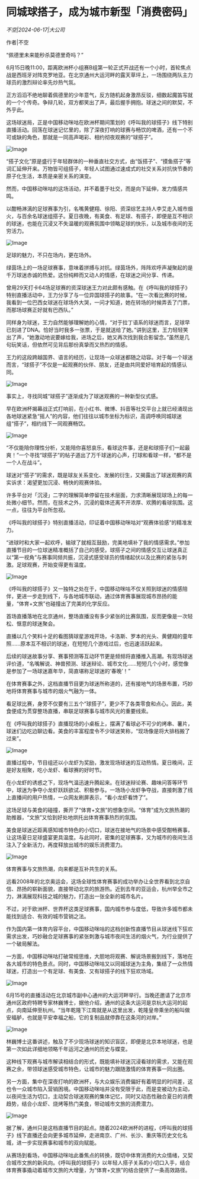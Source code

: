 # 同城球搭子，成为城市新型「消费密码」

*不空|2024-06-17|大公司*

作者|不空

“佩德里未来能秒杀莫德里奇吗？”

6月15日晚11:00，距离欧洲杯小组赛B组第一轮正式开战还有一个小时，首轮焦点战是西班牙对阵克罗地亚。在北京通州大运河畔的露天草坪上，一场围绕两队主力球员的激烈辩论率先炒热气氛。

正方滔滔不绝地聊着佩德里的少年意气，反方随机起身激昂反驳，细数起魔笛写就的一个个传奇。争辩几轮，双方都笑出了声，最后握手拥抱。球迷之间的默契，不外乎此。

这场球迷局，正是中国移动咪咕在欧洲杯期间策划的《呼叫我的球搭子》线下特别直播活动。回荡在球迷记忆里的，除了深夜打响的球赛与畅饮的啤酒，还有一个不可或缺的角色，那就是一同高声喝彩、相约彻夜观赛的“球搭子”。

![Image](http://static.ylzbl.com/uploads/ueditor/php/upload/image/20240617/1718634110656105.jpeg)

“搭子文化”原是盛行于年轻群体的一种垂直社交方式，由“饭搭子”、“摸鱼搭子”等词汇延伸开来。万物皆可组搭子，年轻人试图通过速成式的社交关系对抗快节奏的原子化生活，本质是亲密关系的演变。

然而，中国移动咪咕的这场活动，并不着墨于社交，而是向下延伸，发力情感共鸣。

以酣畅淋漓的足球赛事为引，名嘴黄健翔、徐阳、资深综艺主持人李艾走入城市烟火，与百余名球迷组搭子。夏日夜晚，有美食、有足球、有搭子，即便是互不相识的球迷，也能在沉浸又不失温暖的观赛氛围中领略足球的快乐，以及城市夜间的无穷活力。

![Image](http://static.ylzbl.com/uploads/ueditor/php/upload/image/20240617/1718634110573674.jpeg)

足球的魅力，不只在场内，更在场外。

绿茵场上的一场足球赛事，意味着拼搏与对抗。绿茵场外，阵阵欢呼声凝聚起的是千万球迷赤诚的热爱。这份纯粹而又动人的情感，在球迷之间分享、传递。

曾用29天打卡64场足球赛的资深球迷王力对此颇有感触。在《呼叫我的球搭子》特别直播活动中，王力分享了与一位异国球搭子的故事。“在一次看比赛的时候，我看到一位巴西女球迷在球场外大哭，一问才知道，她在转场的时候弄丢了门票，而那场球赛正好就有巴西队。”

同样身为球迷，王力自然能够理解她的心情，“对于拉丁语系的球迷而言，足球早已刻进了DNA。恰好当时我多一张票，于是就送给了她。”讲到这里，王力轻轻笑出了声，“她激动地说要嫁给我，进场之后，她又再次找到我合影留念。”虽然是几句玩笑话，但依然可见背后那份真挚而又热烈的情感。

王力的这段跨越国界、语言的经历，让现场一众球迷都随之动容。对于每一个球迷而言，“球搭子”不仅是一起观赛的伙伴、朋友，还是由共同爱好培育起的情感认同。

![Image](http://static.ylzbl.com/uploads/ueditor/php/upload/image/20240617/1718634111111450.jpeg)

事实上，寻找同城“球搭子”逐渐成为了球迷观赛的一种新型仪式感。

早在欧洲杯揭幕战正式打响前，在小红书、微博、抖音等社交平台上就已经涌现出各地球迷紧急“摇人”的内容，他们往往以城市坐标为标识，高调呼唤同城球迷组“搭子”，相约线下一同观赛畅饮。

![Image](http://static.ylzbl.com/uploads/ueditor/php/upload/image/20240617/1718634111978518.jpeg)

“不仅能陪你理性分析，又能陪你喜怒哀乐，看球这件事，还是和球搭子们一起最爽！”一个寻找“球搭子”的帖子道出了万千球迷的心声，打球和看球一样，“都不是一个人在战斗”。

球迷对“搭子”的需求，既是球友关系变化、发展的衍生，又揭露出了球迷观赛的真实诉求：渴望更加沉浸、畅快的观赛体验。

许多平台对「沉浸」二字的理解简单停留在技术层面，力求清晰展现球场上的每一处微小细节。然而，在技术之外，沉浸的载体还离不开浓厚、欢腾的看球氛围。这一点，往往为平台所忽视。

《呼叫我的球搭子》特别直播活动，印证着中国移动咪咕对“观赛体验感”的精准发力。

“进球时和大家一起欢呼，输球了就相互鼓励，完美地填补了我的情感需求。”参加直播节目的一位球迷精准概括了自己的感受。球搭子之间的情感交互让球迷真正以“第一视角”与赛事同频共振，沉浸式感受球员的情绪起伏以及比赛的紧张与刺激。足球观赛，开始变得更有温度。

![Image](http://static.ylzbl.com/uploads/ueditor/php/upload/image/20240617/1718634112432370.jpeg)

《呼叫我的球搭子》又一独特之处在于，中国移动咪咕不仅关照到球迷的情感陪伴，更进一步走到线下，与各地城市联动，通过体育赛事展现城市昂扬的能量，“体育+文旅”也碰撞出了完美的化学反应。

首场直播落地在北京通州，整场直播没有多少紧张的比赛氛围，反而更像是一次轻松、惬意的球迷聚会。

直播以几个笑料十足的看图猜球星游戏开场，卡洛斯、罗本的光头、黄健翔的童年照......原本互不相识的球迷，在短短几个游戏过后，也迅速活跃起来。

后续的球迷故事分享、赛事预测等互动环节更是频频将直播推入高潮。有现场球迷评价道，“名嘴解说、神兽预测、球迷辩论、城市文化......短短几个小时，感觉像是参加了一场球迷嘉年华，简直堪称足球迷的‘春晚’！”

在体育赛事之外，这档直播节目更为球迷所称道的，还有接地气的场景布置，巧妙地将体育赛事与城市的烟火气融为一体。

看足球比赛，身旁不仅要有三五个“球搭子”，更少不了各类零食和点心。因此，美食便成为贯穿整场直播，串联足球赛事与城市风光的重要线索。

在《呼叫我的球搭子》直播现场的小桌板上，摆满了看球必不可少的烤串、薯片，球迷们边吃边聊边看。美食的丰富程度令不少球迷笑称，“现场像是将大排档搬了过来”。

![Image](http://static.ylzbl.com/uploads/ueditor/php/upload/image/20240617/1718634112781185.jpeg)

直播过程中，节目组还以小龙虾为奖励，激发现场球迷的互动热情。夏日晚间，正是好友相聚，吃小龙虾、看球赛的好时节。

在小龙虾的诱惑之下，现场气温迅速升腾起来。在球迷辩论赛、趣味问答等环节中，球迷为争夺小龙虾跃跃欲试、积极参与。一场场小龙虾争夺战，直接刺激了线上直播间的用户热情，一众网友刷屏表示，“看小龙虾看馋了”。

这场足球与美食的碰撞，撕开了“体育+文旅”的想象空间。“体育”成为文旅热潮的助推器，“文旅”又恰到好处地烘托出体育赛事热烈的氛围。

美食是球迷近距离感知城市特色的小切口，球迷在接地气的场景中感受酣畅赛事，让这场夏日足球盛宴更具温度。与此同时，密集的足球赛事，又为城市的夜间生活注入了全新活力，再度释放出城市的娱乐消费潜力。

![Image](http://static.ylzbl.com/uploads/ueditor/php/upload/image/20240617/1718634112563888.jpeg)

体育赛事与文旅热潮，向来都是互补共生的关系。

远看2008年的北京奥运会，这场全球性体育赛事的成功举办让全世界看到北京自信、昂扬的崭新面貌，直接带动北京的旅游热。近到去年的亚运会，杭州举全市之力，淋漓展现科技之城的魅力，打造出一张全新的城市名片。

不过，对于欧洲杯、世界杯这类足球赛事，国内城市参与度低，导致许多城市都未能找到适合、有效的城市营销之法。

作为国内第一体育内容平台，中国移动咪咕的这档创新性直播节目从球迷线下狂欢需求出发，巧妙融合足球赛事的紧张刺激与城市夜间生活的烟火气，为行业提供了一个破局解法。

一方面，中国移动咪咕打破常规思维，大胆地将观赛、解说场景搬到线下，落地在各大城市的特色景点。同时，中国移动咪咕又以同城球迷为主角，集结了一众热情球迷，打造出一个有足球、有美食、又有球搭子的线下狂欢场域。

![Image](http://static.ylzbl.com/uploads/ueditor/php/upload/image/20240617/1718634113184816.jpeg)

6月15号的直播活动在北京城市副中心通州的大运河畔举行。当晚还邀请了北京市通州区政府特聘专家林巍博士，据他介绍，通州的这条大运河是京杭大运河的起点，向南延伸至杭州。“当年乾隆下江南就是从这里出发，乾隆皇帝乘坐的船叫做安福舻，也就是平安幸福之船，它的复制品就停靠在这条河的对岸。”

![Image](http://static.ylzbl.com/uploads/ueditor/php/upload/image/20240617/1718634114870782.jpeg)

林巍博士这番讲述，触及了不少现场球迷的知识盲区，即便是北京本地球迷，也是第一次如此详细地领略千年运河之通州的历史与蝶变。

这种线下观赛与城市解读相结合的形式，既能填补球迷沉浸看球的需求，又能在观赛之余，带领球迷感受城市特色，让城市的魅力跟随激情的体育赛事一同出圈。

另一方面，集中在深夜打响的欧洲杯，与大众娱乐消费偏好有着明显的时间差，这也令一众城市陷入营销困境。中国移动咪咕并没有受限于此，而是变被动为主动，以夜间生活为切口，主动契合球迷观赛的集体记忆，同时又动态性融合夏日的消费趋势，结合小龙虾、烧烤等热门美食，带动城市文旅的消费潜力。

![Image](http://static.ylzbl.com/uploads/ueditor/php/upload/image/20240617/1718634114311687.jpeg)

据了解，通州只是这档直播节目的起点。随着2024欧洲杯的进程，《呼叫我的球搭子》线下直播还会向更多城市延伸，走进南京、广州、长沙、重庆等历史文化名城，进一步实现赛事和城市的双向赋能。

从赛场到看场，中国移动咪咕此番焦点的转换，既切中体育消费的大众情绪，又契合城市文旅的新风向。《呼叫我的球搭子》以年轻人搭子关系的小切口入手，结合体育赛事撬动着城市文旅的大增量，为“体育+文旅”的结合提供了一条高效路径。

